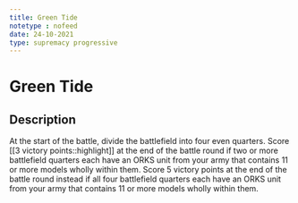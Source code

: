 ```yaml
---
title: Green Tide
notetype : nofeed
date: 24-10-2021
type: supremacy progressive
---
```


# Green Tide
## Description

At the start of the battle, divide the battlefield into four even quarters. Score [[3 victory points::highlight]] at the end of the battle round if two or more battlefield quarters each have an ORKS unit from your army that contains 11 or more models wholly within them. Score 5 victory points at the end of the battle round instead if all four battlefield quarters each have an ORKS unit from your army that contains 11 or more models wholly within them.